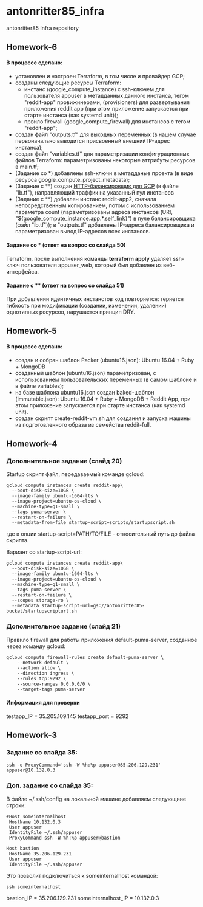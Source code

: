 # antonritter85_infra
antonritter85 Infra repository

## Homework-6

#### В процессе сделано:

- установлен и настроен Terraform, в том числе и провайдер GCP;
- созданы следующие ресурсы Terraform:
  + инстанс (google_compute_instance) c ssh-ключем для пользователя appuser в метадданных данного инстанса, тегом "reddit-app" провижинерами, (provisioners)  для развертывания приложения reddit app (при этом приложение запускается при старте инстанса (как systemd unit));
  + првило firewall (google_compute_firewall) для инстансов с тегом "reddit-app";
- создан файл "outputs.tf" для выходных переменных (в нашем случае первоначально выводится присвоенный внешний IP-адрес инстанса);
- создан файл "variables.tf" для параметризации конфигурационных файлов Terraform: параметризованы некоторые аттрибуты ресурсов в main.tf;
- (Задание со *) добавлены ssh-ключи в метадданые проекта (в виде ресурса google_compute_project_metadata);
- (Задание с **) создан [HTTP-балансировщик для GCP](https://cloud.google.com/compute/docs/load-balancing/network/example) (в файле "lb.tf"), направляющий траффик на указанный пул инстансов
- (Задание с **) добавлен инстанс reddit-app2, сначала непосредственным копированием, потом с использованием параметра count (параметризованы  адреса инстансов (URI, "${google_compute_instance.app.*.self_link}") в пуле балансировщика (файл "lb.tf")); в "outputs.tf" добавлены IP-адреса балансировщика и параметризован вывод IP-адресов всех инстансов.

#### Задание со * (ответ на вопрос со слайда 50)

Terraform, после выполнения команды **terraform apply** удаляет ssh-ключ пользователя appuser_web, который был добавлен из веб-интерфейса.

#### Задание с ** (ответ на вопрос со слайда 51)

При добавлении идентичных инстанстов код повторяется: теряется гибкость при модификации (создании, изменении, удалении) однотипных ресурсов, нарушается принцип DRY.

## Homework-5

#### В процессе сделано:

 - создан и собран шаблон Packer (ubuntu16.json): Ubuntu 16.04 + Ruby + MongoDB
 - созданный шаблон (ubuntu16.json) параметризован, с использованием пользовательских 
    переменных (в самом шаблоне и в файле variables);
 - на базе шаблона ubuntu16.json создан baked-шаблон (immutable.json): Ubuntu 16.04 + Ruby + 
    MongoDB + Reddit App, при этом приложение запускается при старте инстанса (как systemd unit).
 - создан скрипт create-reddit-vm.sh для создания и запуска машины из подготовленного образа 
    из семейства reddit-full.

## Homework-4

### Дополнительное задание (слайд 20)

Startup скрипт файл, передаваемый команде gcloud:

```
gcloud compute instances create reddit-app\
  --boot-disk-size=10GB \
  --image-family ubuntu-1604-lts \
  --image-project=ubuntu-os-cloud \
  --machine-type=g1-small \
  --tags puma-server \
  --restart-on-failure \
  --metadata-from-file startup-script=scripts/startupscript.sh
```

где в опции startup-script=PATH/TO/FILE - относительный путь до файла скрипта.

Вариант со startup-script-url:

```
gcloud compute instances create reddit-app\
  --boot-disk-size=10GB \
  --image-family ubuntu-1604-lts \
  --image-project=ubuntu-os-cloud \
  --machine-type=g1-small \
  --tags puma-server \
  --restart-on-failure \
  --scopes storage-ro \
  --metadata startup-script-url=gs://antonritter85-bucket/startupscripturl.sh
  ```

### Дополнительное задание (слайд 21)

Правило firewall для работы приложения default-puma-server, созданное через команду gcloud:

```
gcloud compute firewall-rules create default-puma-server \
    --network default \
    --action allow \
    --direction ingress \
    --rules tcp:9292 \
    --source-ranges 0.0.0.0/0 \
    --target-tags puma-server
```

#### Информация для проверки

testapp_IP = 35.205.109.145
testapp_port = 9292

## Homework-3
### Задание со слайда 35:
```
ssh -o ProxyCommand='ssh -W %h:%p appuser@35.206.129.231' appuser@10.132.0.3
```

### Доп. задание со слайда 35:
В файле ~/.ssh/config на локальной машине добавляем следующиие строки:
```
#Host someinternalhost
 HostName 10.132.0.3
 User appuser
 IdentityFile ~/.ssh/appuser
 ProxyCommand ssh -W %h:%p appuser@bastion

Host bastion
 HostName 35.206.129.231
 User appuser
 IdentityFile ~/.ssh/appuser
```
Это позволит подключиться к someinternalhost командой:
```
ssh someinternalhost
```

bastion_IP = 35.206.129.231
someinternalhost_IP = 10.132.0.3
